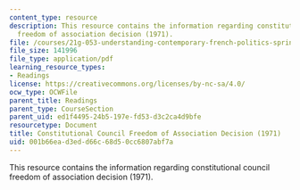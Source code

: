 ```yaml
---
content_type: resource
description: This resource contains the information regarding constitutional council
  freedom of association decision (1971).
file: /courses/21g-053-understanding-contemporary-french-politics-spring-2014/001b66ead3edd66c68d50cc6807abf7a_MIT21G_053S14_Constitu.pdf
file_size: 141996
file_type: application/pdf
learning_resource_types:
- Readings
license: https://creativecommons.org/licenses/by-nc-sa/4.0/
ocw_type: OCWFile
parent_title: Readings
parent_type: CourseSection
parent_uid: ed1f4495-24b5-197e-fd53-d3c2ca4d9bfe
resourcetype: Document
title: Constitutional Council Freedom of Association Decision (1971)
uid: 001b66ea-d3ed-d66c-68d5-0cc6807abf7a
---
```

This resource contains the information regarding constitutional council freedom of association decision (1971).